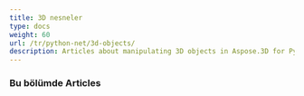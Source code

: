 ```yaml
---
title: 3D nesneler
type: docs
weight: 60
url: /tr/python-net/3d-objects/
description: Articles about manipulating 3D objects in Aspose.3D for Python via .NET.
---
```

###  **Bu bölümde Articles**


